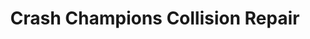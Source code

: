 ---
title: "Crash Champions Collision Repair"
url: /lancaster/crash-champions-collision-repair/
shop: car repair
---